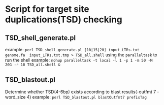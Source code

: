 # Script for target site duplications(TSD) checking
## TSD_shell_generate.pl
example: `perl TSD_shell_generate.pl [10|15|20] input_LTRs.txt genome.fa  input_LTRs.txt.tmp > TSD_all.shell`
using the `paralleltask` to run the shell
example: `nohup paralleltask -t local -l 1 -p 1 -m 50 -M 20G -r 10 TSD_all.shell &`

## TSD_blastout.pl
Determine whether TSD(4-6bp) exists according to blast results(-outfmt 7 -word_size 4)
example: `perl TSD_blastout.pl blastOutfmt7 prefixTag`
